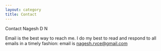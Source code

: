 ```yaml
---
layout: category
title: Contact
---
```


Contact Nagesh D N

Email is the best way to reach me. I do my best to read and respond to all emails in a timely fashion:
email is nagesh.rvce@gmail.com

